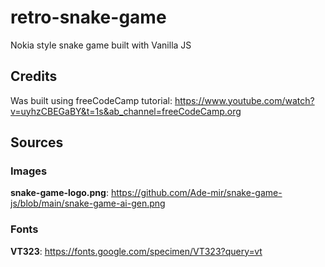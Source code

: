 # retro-snake-game
Nokia style snake game built with Vanilla JS


## Credits

Was built using freeCodeCamp tutorial: https://www.youtube.com/watch?v=uyhzCBEGaBY&t=1s&ab_channel=freeCodeCamp.org


## Sources

### Images

**snake-game-logo.png**: https://github.com/Ade-mir/snake-game-js/blob/main/snake-game-ai-gen.png

### Fonts

**VT323**: https://fonts.google.com/specimen/VT323?query=vt